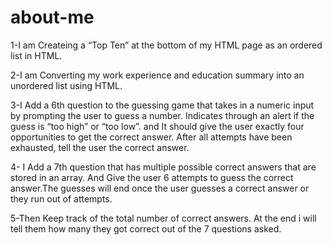 # about-me
  1-I am Createing a “Top Ten” at the bottom of my HTML page as an ordered list in HTML.

  2-I am Converting my work experience and education summary into an unordered list using HTML.

  3-I Add a 6th question to the guessing game that takes in a numeric input by prompting the user to guess a number.
  Indicates through an alert if the guess is “too high” or “too low”.
  and It should give the user exactly four opportunities to get the correct answer.
  After all attempts have been exhausted, tell the user the correct answer.

  4- I Add a 7th question that has multiple possible correct answers that are stored in an array. And Give the user 6 attempts to guess the correct answer.The guesses will end once the user guesses a correct answer or they run out of attempts.

  5-Then Keep track of the total number of correct answers. At the end i will tell them how many they got correct out of the 7 questions asked.
